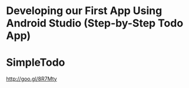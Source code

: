 # Developing our First App Using Android Studio (Step-by-Step Todo App)
# SimpleTodo
http://goo.gl/8R7Mty



